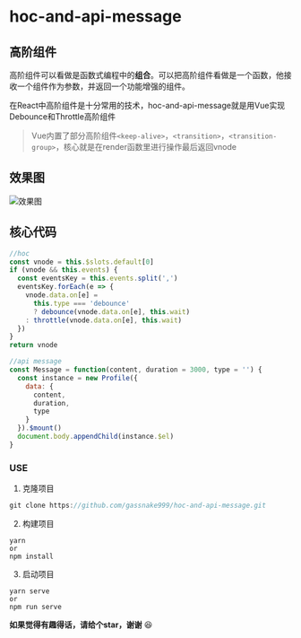 # hoc-and-api-message

## 高阶组件

高阶组件可以看做是函数式编程中的**组合**。可以把高阶组件看做是一个函数，他接收一个组件作为参数，并返回一个功能增强的组件。

在React中高阶组件是十分常用的技术，hoc-and-api-message就是用Vue实现Debounce和Throttle高阶组件

> Vue内置了部分高阶组件`<keep-alive>`，`<transition>`，`<transition-group>`，核心就是在render函数里进行操作最后返回vnode

## 效果图

![效果图](https://i.loli.net/2019/05/08/5cd25febc6d28.gif)

## 核心代码

```javascript
//hoc
const vnode = this.$slots.default[0]
if (vnode && this.events) {
  const eventsKey = this.events.split(',')
  eventsKey.forEach(e => {
    vnode.data.on[e] =
      this.type === 'debounce'
      ? debounce(vnode.data.on[e], this.wait)
    : throttle(vnode.data.on[e], this.wait)
  })
}
return vnode
```

```javascript
//api message
const Message = function(content, duration = 3000, type = '') {
  const instance = new Profile({
    data: {
      content,
      duration,
      type
    }
  }).$mount()
  document.body.appendChild(instance.$el)
}
```

### USE

1. 克隆项目
```javascript
git clone https://github.com/gassnake999/hoc-and-api-message.git
```
2. 构建项目
```
yarn
or
npm install
```
3. 启动项目
```
yarn serve
or
npm run serve
```

**如果觉得有趣得话，请给个star，谢谢**	😆